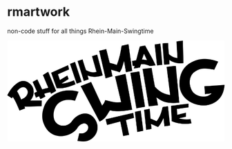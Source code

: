 # rmartwork
non-code stuff for all things Rhein-Main-Swingtime

<div>
<img src="/export/rmst_logo_export.svg" />
</div>
